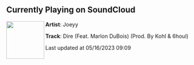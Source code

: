 ## Currently Playing on SoundCloud

[<img align="left" width="100" src="https://i1.sndcdn.com/artworks-HCSy7OE0P0TM1pz1-sLPTWQ-t500x500.jpg">](https://soundcloud.com/jxxyy/dire?in=nabimenj/sets/jjoeyy)

**Artist**: Joeyy 

**Track**: Dire (Feat. Marlon DuBois) (Prod. By Kohl & 6houl)

Last updated at 05/16/2023 09:09
